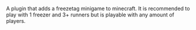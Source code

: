 A plugin that adds a freezetag minigame to minecraft. It is recommended to play with 1 freezer and 3+ runners but is playable with any amount of players.
